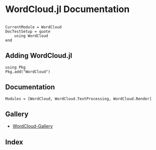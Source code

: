 # WordCloud.jl Documentation

```@contents
```

```@meta
CurrentModule = WordCloud
DocTestSetup = quote
    using WordCloud
end
```

## Adding WordCloud.jl
```@repl
using Pkg
Pkg.add("WordCloud")
```

## Documentation
```@autodocs
Modules = [WordCloud, WordCloud.TextProcessing, WordCloud.Render]
```

## Gallery
* [WordCloud-Gallery](https://github.com/guo-yong-zhi/WordCloud-Gallery)

## Index
```@index
```
